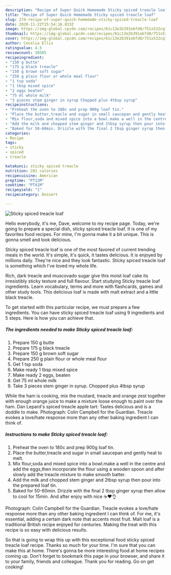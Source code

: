 ```yaml
---
description: "Recipe of Super Quick Homemade Sticky spiced treacle loaf"
title: "Recipe of Super Quick Homemade Sticky spiced treacle loaf"
slug: 274-recipe-of-super-quick-homemade-sticky-spiced-treacle-loaf
date: 2020-11-22T15:54:16.833Z
image: https://img-global.cpcdn.com/recipes/61c13e2b391ebfd0/751x532cq70/sticky-spiced-treacle-loaf-recipe-main-photo.jpg
thumbnail: https://img-global.cpcdn.com/recipes/61c13e2b391ebfd0/751x532cq70/sticky-spiced-treacle-loaf-recipe-main-photo.jpg
cover: https://img-global.cpcdn.com/recipes/61c13e2b391ebfd0/751x532cq70/sticky-spiced-treacle-loaf-recipe-main-photo.jpg
author: Cecelia Ellis
ratingvalue: 4.5
reviewcount: 38505
recipeingredient:
- "150 g butte"
- "175 g black treacle"
- "150 g brown soft sugar"
- "250 g plain flour or whole meal flour"
- "1 tsp soda"
- "1 tbsp mixed spice"
- "2 eggs beaten"
- "75 ml whole milk"
- "3 pieces stem ginger in syrup Chopped plus 4tbsp syrup"
recipeinstructions:
- "Preheat the oven to 180c and prep 900g loaf tin."
- "Place the butter,treacle and sugar in small saucepan and gently heat to melt."
- "Mix flour,soda and mixed spice into a bowl.make a well in the centre and add the eggs,then incorporate the flour using a wooden spoon and after slowly add the treacle mixture to make smooth batter."
- "Add the milk and chopped stem ginger and 2tbsp syrup then pour into the prepared loaf tin."
- "Baked for 50-60min. Drizzle with the final 2 tbsp ginger syrup then allow to cool for 15min. And after enjoy with nice ☕️❤️👌"
categories:
- Recipe
tags:
- sticky
- spiced
- treacle

katakunci: sticky spiced treacle 
nutrition: 281 calories
recipecuisine: American
preptime: "PT12M"
cooktime: "PT41M"
recipeyield: "1"
recipecategory: Dessert

---
```



![Sticky spiced treacle loaf](https://img-global.cpcdn.com/recipes/61c13e2b391ebfd0/751x532cq70/sticky-spiced-treacle-loaf-recipe-main-photo.jpg)

Hello everybody, it's me, Dave, welcome to my recipe page. Today, we're going to prepare a special dish, sticky spiced treacle loaf. It is one of my favorites food recipes. For mine, I'm gonna make it a bit unique. This is gonna smell and look delicious.

Sticky spiced treacle loaf is one of the most favored of current trending meals in the world. It's simple, it's quick, it tastes delicious. It is enjoyed by millions daily. They're nice and they look fantastic. Sticky spiced treacle loaf is something which I've loved my whole life.

Rich, dark treacle and muscovado sugar give this moist loaf cake its irresistibly sticky texture and full flavour. Start studying Sticky treacle loaf ingredients. Learn vocabulary, terms and more with flashcards, games and other study tools. This delicious loaf is made with malt extract and a little black treacle.


To get started with this particular recipe, we must prepare a few ingredients. You can have sticky spiced treacle loaf using 9 ingredients and 5 steps. Here is how you can achieve that.

<!--inarticleads1-->

##### The ingredients needed to make Sticky spiced treacle loaf:

1. Prepare 150 g butte
1. Prepare 175 g black treacle
1. Prepare 150 g brown soft sugar
1. Prepare 250 g plain flour or whole meal flour
1. Get 1 tsp soda
1. Make ready 1 tbsp mixed spice
1. Make ready 2 eggs, beaten
1. Get 75 ml whole milk
1. Take 3 pieces stem ginger in syrup. Chopped plus 4tbsp syrup


While the ham is cooking, mix the mustard, treacle and orange zest together with enough orange juice to make a mixture loose enough to paint over the ham. Dan Lepard&#39;s spiced treacle apple tart: Tastes delicious and is a doddle to make. Photograph: Colin Campbell for the Guardian. Treacle evokes a love/hate response more than any other baking ingredient I can think of. 

<!--inarticleads2-->

##### Instructions to make Sticky spiced treacle loaf:

1. Preheat the oven to 180c and prep 900g loaf tin.
1. Place the butter,treacle and sugar in small saucepan and gently heat to melt.
1. Mix flour,soda and mixed spice into a bowl.make a well in the centre and add the eggs,then incorporate the flour using a wooden spoon and after slowly add the treacle mixture to make smooth batter.
1. Add the milk and chopped stem ginger and 2tbsp syrup then pour into the prepared loaf tin.
1. Baked for 50-60min. Drizzle with the final 2 tbsp ginger syrup then allow to cool for 15min. And after enjoy with nice ☕️❤️👌


Photograph: Colin Campbell for the Guardian. Treacle evokes a love/hate response more than any other baking ingredient I can think of. For me, it&#39;s essential, adding a certain dark note that accents most fruit. Malt loaf is a traditional British recipe enjoyed for centuries. Making the treat with this recipe is so easy with delicious results. 

So that is going to wrap this up with this exceptional food sticky spiced treacle loaf recipe. Thanks so much for your time. I'm sure that you can make this at home. There's gonna be more interesting food at home recipes coming up. Don't forget to bookmark this page in your browser, and share it to your family, friends and colleague. Thank you for reading. Go on get cooking!
